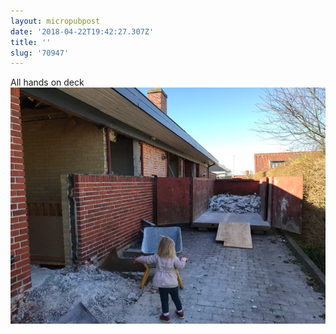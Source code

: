 ```yaml
---
layout: micropubpost
date: '2018-04-22T19:42:27.307Z'
title: ''
slug: '70947'
---
```

All hands on deck ![](/assets/IMG_2559.jpeg)
